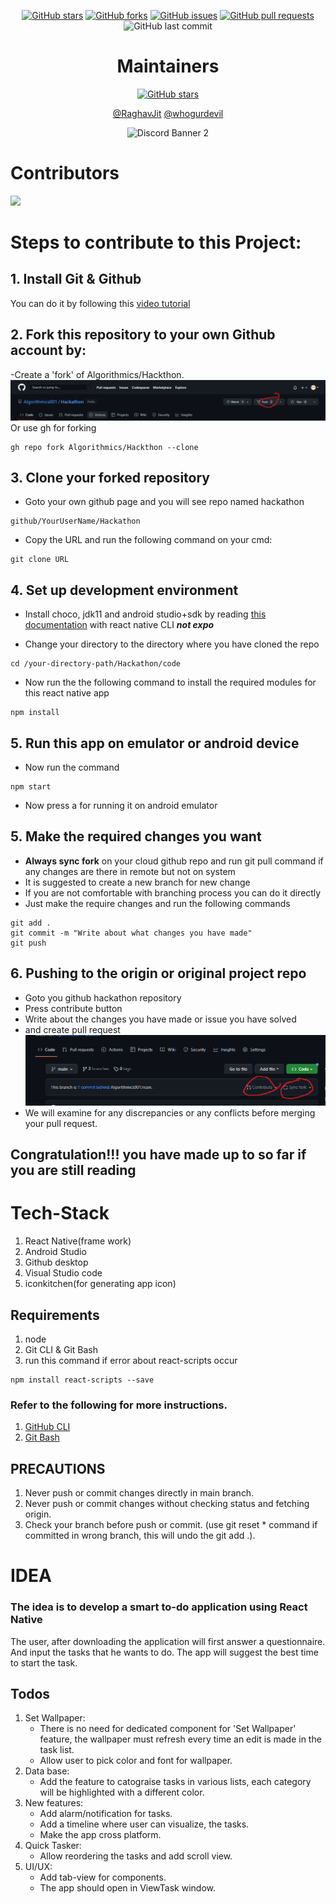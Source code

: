 <p align="center">
<a href="https://github.com/Algorithmics001/Hackathon/stargazers"><img src="https://img.shields.io/github/stars/Algorithmics001/Hackathon" alt="GitHub stars"></a>
<a href="https://github.com/Algorithmics001/Hackathon/network"><img src="https://img.shields.io/github/forks/Algorithmics001/Hackathon" alt="GitHub forks"></a>
<a href="https://github.com/Algorithmics001/Hackathon/issues"><img src="https://img.shields.io/github/issues/Algorithmics001/Hackathon" alt="GitHub issues"></a>
<a href="https://github.com/Algorithmics001/Hackathon/pulls"><img src="https://img.shields.io/github/issues-pr/Algorithmics001/Hackathon" alt="GitHub pull requests"></a>
<img src="https://img.shields.io/github/last-commit/Algorithmics001/Hackathon" alt="GitHub last commit">
</p>

<h1 align="center"> Maintainers </h1>
<p align="center">
<a href="https://github.com/Algorithmics001/Hackathon/graphs/contributors"><img src="https://contrib.rocks/image?repo=Algorithmics001/Hackathon&max=2" alt="GitHub stars"></a>
</p>

<p align="center">
<a href="https://github.com/RaghavJit">@RaghavJit</a>
<a href="https://github.com/whogurdeil">@whogurdevil</a>
</p>

<p align="center">
<img src="https://discordapp.com/api/guilds/1093799889319776276/widget.png?style=banner2" alt="Discord Banner 2"/>
</p>

# Contributors
<a href="https://github.com/Algorithmics001/Hackathon/graphs/contributors">
  <img src="https://contrib.rocks/image?repo=Algorithmics001/Hackathon" />
</a>

# Steps to contribute to this Project:
## 1. Install Git & Github
You can do it by following this [video tutorial](https://www.youtube.com/watch?v=MFtsLRphqDM)

## 2. Fork this repository to your own Github account by:
-Create a 'fork' of Algorithmics/Hackthon.
![alt text](./ImagesForREADME/fork.png?raw=true)
Or use gh for forking
```
gh repo fork Algorithmics/Hackthon --clone
```

## 3. Clone your forked repository
- Goto your own github page and you will see repo named hackathon
```
github/YourUserName/Hackathon
```
- Copy the URL and run the following command on your cmd:
```
git clone URL
```

## 4. Set up development environment
- Install choco, jdk11 and android studio+sdk by reading [this documentation](https://reactnative.dev/docs/environment-setup) with react native CLI ***not expo***

- Change your directory to the directory where you have cloned the repo
```
cd /your-directory-path/Hackathon/code
```

- Now run the the following command to install the required modules for this react native app
```
npm install
```

## 5. Run this app on emulator or android device
- Now run the command
```
npm start
```
- Now press a for running it on android emulator

## 5. Make the required changes you want
- **Always sync fork** on your cloud github repo and run git pull command if any changes are there in remote but not on system
- It is suggested to create a new branch for new change 
- If you are not comfortable with branching process you can do it directly
- Just make the require changes and run the following commands
```
git add .
git commit -m "Write about what changes you have made"
git push
```

## 6. Pushing to the origin or original project repo
- Goto you github hackathon repository
- Press contribute button
- Write about the changes you have made or issue you have solved
- and create pull request
![alt text](./ImagesForREADME/sync%26pull.png?raw=true)
- We will examine for any discrepancies or any conflicts before merging your pull request.

## Congratulation!!! you have made up to so far if you are still reading


# Tech-Stack 
1. React Native(frame work)
1. Android Studio
1. Github desktop
1. Visual Studio code
1. iconkitchen(for generating app icon)

## Requirements
1. node
1. Git CLI & Git Bash
1. run this command if error about react-scripts occur 
  ```
  npm install react-scripts --save
  ```




### Refer to the following for more instructions.
1. [GitHub CLI](https://cli.github.com/manual/gh_repo_sync)
1. [Git Bash](https://git-scm.com/docs)

## PRECAUTIONS
1. Never push or commit changes directly in main branch.
1. Never push or commit changes without checking status and fetching origin.
1. Check your branch before push or commit. (use git reset * command if committed in wrong branch, this will undo the git add .).

# IDEA

### The idea is to develop a smart to-do application using React Native
The user, after downloading the application will first answer a questionnaire. And input the tasks that he wants to do. The app will suggest the best time to start the task. 


## Todos

1. Set Wallpaper:
    - There is no need for dedicated component for 'Set Wallpaper' feature, the wallpaper must refresh every time an edit is made in the task list.
    - Allow user to pick color and font for wallpaper.
1. Data base:
    - Add the feature to catograise tasks in various lists, each category will be highlighted with a different color. 
1. New features:
    - Add alarm/notification for tasks.
    - Add a timeline where user can visualize, the tasks.
    - Make the app cross platform.
1. Quick Tasker:
    - Allow reordering the tasks and add scroll view.
1. UI/UX:
    - Add tab-view for components.
    - The app should open in ViewTask window.
